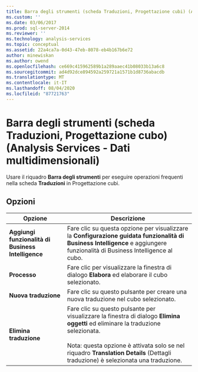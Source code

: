 ```yaml
---
title: Barra degli strumenti (scheda Traduzioni, Progettazione cubi) (Analysis Services-Dati multidimensionali) | Microsoft Docs
ms.custom: ''
ms.date: 03/06/2017
ms.prod: sql-server-2014
ms.reviewer: ''
ms.technology: analysis-services
ms.topic: conceptual
ms.assetid: 22a4ca7a-0d43-47eb-8078-eb4b167b6e72
author: minewiskan
ms.author: owend
ms.openlocfilehash: ce669c415962589b1a289aaec41b08033b13a6c8
ms.sourcegitcommit: ad4d92dce894592a259721a1571b1d8736abacdb
ms.translationtype: MT
ms.contentlocale: it-IT
ms.lasthandoff: 08/04/2020
ms.locfileid: "87721763"
---
```

# <a name="toolbar-translations-tab-cube-designer-analysis-services---multidimensional-data"></a>Barra degli strumenti (scheda Traduzioni, Progettazione cubo) (Analysis Services - Dati multidimensionali)
  Usare il riquadro **Barra degli strumenti** per eseguire operazioni frequenti nella scheda **Traduzioni** in Progettazione cubi.  
  
## <a name="options"></a>Opzioni  
  
|Opzione|Descrizione|  
|------------|-----------------|  
|**Aggiungi funzionalità di Business Intelligence**|Fare clic su questa opzione per visualizzare la **Configurazione guidata funzionalità di Business Intelligence** e aggiungere funzionalità di Business Intelligence al cubo.|  
|**Processo**|Fare clic per visualizzare la finestra di dialogo **Elabora** ed elaborare il cubo selezionato.|  
|**Nuova traduzione**|Fare clic su questo pulsante per creare una nuova traduzione nel cubo selezionato.|  
|**Elimina traduzione**|Fare clic su questo pulsante per visualizzare la finestra di dialogo **Elimina oggetti** ed eliminare la traduzione selezionata.<br /><br /> Nota: questa opzione è attivata solo se nel riquadro **Translation Details** (Dettagli traduzione) è selezionata una traduzione.|  
  
  
